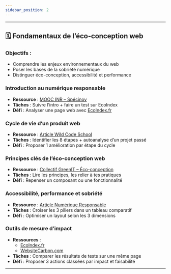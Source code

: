 ```yaml
---
sidebar_position: 2
---
```


---

## 🗓️ Fondamentaux de l’éco-conception web

### Objectifs :
- Comprendre les enjeux environnementaux du web
- Poser les bases de la sobriété numérique
- Distinguer éco-conception, accessibilité et performance

### Introduction au numérique responsable
- **Ressource** : [MOOC INR – Spécinov](https://www.specinov.fr/bao/mooc-inr)
- **Tâches** : Suivre l’intro + faire un test sur EcoIndex
- **Défi** : Analyser une page web avec [EcoIndex.fr](https://www.ecoindex.fr)

### Cycle de vie d’un produit web
- **Ressource** : [Article Wild Code School](https://www.wildcodeschool.com/fr-fr/blog/le-cycle-de-vie-dun-produit-de-lidee-a-la-mise-en-marche)
- **Tâches** : Identifier les 8 étapes + autoanalyse d’un projet passé
- **Défi** : Proposer 1 amélioration par étape du cycle

### Principes clés de l’éco-conception web
- **Ressource** : [Collectif GreenIT – Éco-conception](https://collectif.greenit.fr/green-it/eco-conception/)
- **Tâches** : Lire les principes, les relier à tes pratiques
- **Défi** : Repenser un composant ou une fonctionnalité

### Accessibilité, performance et sobriété
- **Ressource** : [Article Numérique Responsable](https://www.numerique-responsable.fr/ecoindex-accessibilite-performance/)
- **Tâches** : Croiser les 3 piliers dans un tableau comparatif
- **Défi** : Optimiser un layout selon les 3 dimensions

### Outils de mesure d’impact
- **Ressources** :
    - [EcoIndex.fr](https://www.ecoindex.fr)
    - [WebsiteCarbon.com](https://www.websitecarbon.com)
- **Tâches** : Comparer les résultats de tests sur une même page
- **Défi** : Proposer 3 actions classées par impact et faisabilité

---
